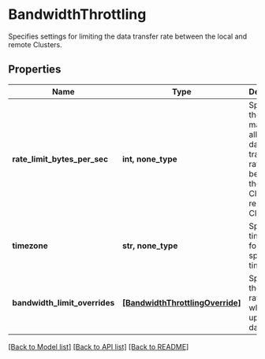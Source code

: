 # BandwidthThrottling

Specifies settings for limiting the data transfer rate between the local and remote Clusters.

## Properties
Name | Type | Description | Notes
------------ | ------------- | ------------- | -------------
**rate_limit_bytes_per_sec** | **int, none_type** | Specifies the maximum allowed data transfer rate between the local Cluster and remote Clusters. | [optional] 
**timezone** | **str, none_type** | Specifies a time zone for the specified time period. | [optional] 
**bandwidth_limit_overrides** | [**[BandwidthThrottlingOverride]**](BandwidthThrottlingOverride.md) | Specifies the max rate limit at which we upload the data. | [optional] 

[[Back to Model list]](../README.md#documentation-for-models) [[Back to API list]](../README.md#documentation-for-api-endpoints) [[Back to README]](../README.md)


